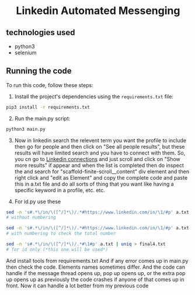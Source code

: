 <h1 align="center">Linkedin Automated Messenging</h1>

## technologies used

* python3
* selenium

## Running the code

To run this code, follow these steps:

1. Install the project's dependencies using the `requirements.txt` file:

```bash
pip3 install -r requirements.txt
```

2. Run the main.py script:

```bash
python3 main.py
```
3. Now in linkedin search the relevent term you want the profile to include then go for people and then click on "See all people results", but these results will have limited search and you have to connect with them. So, you cn go to [Linkedin connections](https://www.linkedin.com/mynetwork/invite-connect/connections/) and just scroll and click on "Show more results" if appear and when the list is completed then do inspect the and search for "scaffold-finite-scroll__content" div element and then right click and "edit as Element" and copy the complete code and paste this in a.txt file and do all sorts of thing that you want like having a specific keyword in a profile, etc. etc.

4. For id.py use these

```bash
sed -n 's#.*\/in/\([^/]*\)/.*#https://www.linkedin.com/in/\1/#p' a.txt | uniq > final2.txt
# without numbering

sed -n 's#.*\/in/\([^/]*\)/.*#https://www.linkedin.com/in/\1/#p' a.txt | uniq | awk '{n++; print NR, $0}' > final2.txt
# with numbering to check the total number

sed -n 's#.*\/in/\([^/]*\)/.*#\1#p' a.txt | uniq > final4.txt
# for id only (*this one will be used*)
```

And install tools from requirements.txt
And if any error comes up in main.py then check the code. Elements names sometimes differ.
And the code can handle if the message thread opens up, pop up opens up, or the extra pop up opens up as previously the code crashes if anyone of that comes up in front. Now it can handle a lot better from my previous code
